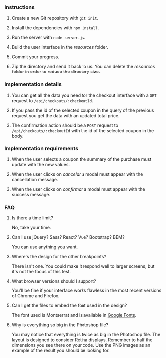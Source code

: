 ### Instructions

1. Create a new Git repository with `git init`.

2. Install the dependencies with `npm install`.

3. Run the server with `node server.js`.

4. Build the user interface in the _resources_ folder.

5. Commit your progress.

6. Zip the directory and send it back to us. You can delete the _resources_ folder in order to reduce the directory size.

### Implementation details

1. You can get all the data you need for the checkout interface with a `GET` request to `/api/checkouts/:checkoutId`.

2. If you pass the id of the selected coupon in the query of the previous request you get the data with an updated total price.

3. The confirmation action should be a `POST` request to `/api/checkouts/:checkoutId` with the id of the selected coupon in the body.

### Implementation requirements

1. When the user selects a coupon the summary of the purchase must update with the new values.

2. When the user clicks on _cancelar_ a modal must appear with the cancellation message.

3. When the user clicks on _confirmar_ a modal must appear with the success message.

### FAQ

1. Is there a time limit?

    No, take your time.

2. Can I use jQuery? Sass? React? Vue? Bootstrap? BEM?

    You can use anything you want.

3. Where's the design for the other breakpoints?

    There isn't one. You could make it respond well to larger screens, but it's not the focus of this test.

4. What browser versions should I support?

    You'll be fine if your interface works flawless in the most recent versions of Chrome and Firefox.

5. Can I get the files to embed the font used in the design?

    The font used is Montserrat and is available in [Google Fonts](https://fonts.google.com/specimen/Montserrat).

6. Why is everything so big in the Photoshop file?

    You may notice that everything is twice as big in the Photoshop file. The layout is designed to consider Retina displays. Remember to half the dimensions you see there on your code. Use the PNG images as an example of the result you should be looking for.

